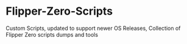 # Flipper-Zero-Scripts
Custom Scripts, updated to support newer OS Releases, Collection of Flipper Zero scripts dumps and tools
